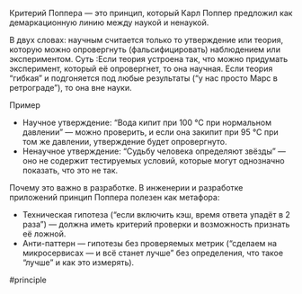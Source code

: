 Критерий Поппера — это принцип, который Карл Поппер предложил как демаркационную линию между наукой и ненаукой.

В двух словах: научным считается только то утверждение или теория, которую можно опровергнуть (фальсифицировать) наблюдением или экспериментом. Суть :Если теория устроена так, что можно придумать эксперимент, который её опровергнет, то она научная. Если теория “гибкая” и подгоняется под любые результаты (“у нас просто Марс в ретрограде”), то она вне науки.

Пример
- Научное утверждение: “Вода кипит при 100 °C при нормальном давлении” — можно проверить, и если она закипит при 95 °C при том же давлении, утверждение будет опровергнуто.
- Ненаучное утверждение: “Судьбу человека определяют звёзды” — оно не содержит тестируемых условий, которые могут однозначно показать, что это не так.

Почему это важно в разработке. В инженерии и разработке приложений принцип Поппера полезен как метафора:
- Техническая гипотеза (“если включить кэш, время ответа упадёт в 2 раза”) — должна иметь критерий проверки и возможность признать её ложной.
- Анти-паттерн — гипотезы без проверяемых метрик (“сделаем на микросервисах — и всё станет лучше” без определения, что такое “лучше” и как это измерять).

#principle